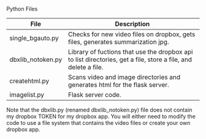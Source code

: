 Python Files

| File             | Description                                                  |
| ---------------- | ------------------------------------------------------------ |
| single_bgauto.py | Checks for new video files on dropbox, gets files, generates summarization jpg. |
| dbxlib_notoken.py        | Library of fuctions that use the dropbox api to list directories, get a file, store a file, and delete a file. |
| createhtml.py    | Scans video and image directories and generates html for the flask server. |
| imagelist.py     | Flask server code.                                           |

Note that the dbxlib.py (renamed dbxlib_notoken.py) file does not contain my dropbox TOKEN for my dropbox app.  You will either need to modify the code to use a file system that contains the video files or create your own dropbox app.
